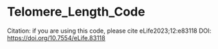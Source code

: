 # Telomere_Length_Code
Citation: if you are using this code, please cite  eLife2023;12:e83118 DOI: https://doi.org/10.7554/eLife.83118

